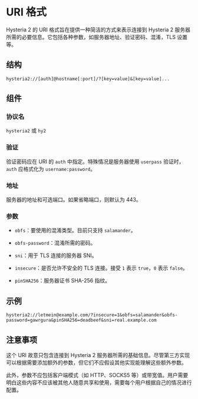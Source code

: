 # URI 格式

Hysteria 2 的 URI 格式旨在提供一种简洁的方式来表示连接到 Hysteria 2 服务器所需的必要信息。它包括各种参数，如服务器地址、验证密码、混淆，TLS 设置等。

## 结构

```
hysteria2://[auth]@hostname[:port]/?[key=value]&[key=value]...
```

## 组件

### 协议名

`hysteria2` 或 `hy2`

### 验证

验证密码应在 URI 的 `auth` 中指定。特殊情况是服务器使用 `userpass` 验证时，`auth` 应格式化为 `username:password`。

### 地址

服务器的地址和可选端口。如果省略端口，则默认为 443。

### 参数

- `obfs`：要使用的混淆类型。目前只支持 `salamander`。

- `obfs-password`：混淆所需的密码。

- `sni`：用于 TLS 连接的服务器 SNI。

- `insecure`：是否允许不安全的 TLS 连接。接受 `1` 表示 `true`，`0` 表示 `false`。

- `pinSHA256`：服务器证书 SHA-256 指纹。

## 示例

```
hysteria2://letmein@example.com/?insecure=1&obfs=salamander&obfs-password=gawrgura&pinSHA256=deadbeef&sni=real.example.com
```

## 注意事项

这个 URI 故意只包含连接到 Hysteria 2 服务器所需的基础信息。尽管第三方实现可以根据需要添加额外的参数，但它们不应假设其他实现能理解这些额外参数。

此外，参数不应包括客户端模式（如 HTTP、SOCKS5 等）或带宽值。用户需要明白这些内容不应该被其他人随意共享和使用，需要每个用户根据自己的情况进行配置。

